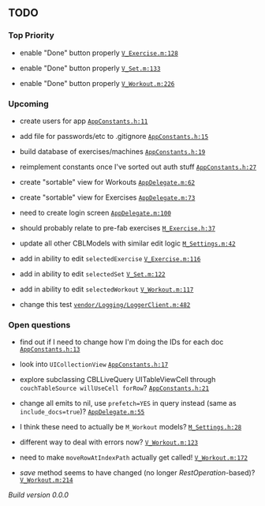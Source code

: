 ## TODO

### Top Priority
 * enable "Done" button properly <a href="https://github.com/PaulCapestany/Stronger/blob/dev/Stronger/V_Exercise.m#L128">`V_Exercise.m:128`</a>
 * enable "Done" button properly <a href="https://github.com/PaulCapestany/Stronger/blob/dev/Stronger/V_Set.m#L133">`V_Set.m:133`</a>
 * enable "Done" button properly <a href="https://github.com/PaulCapestany/Stronger/blob/dev/Stronger/V_Workout.m#L226">`V_Workout.m:226`</a>

### Upcoming
 * create users for app <a href="https://github.com/PaulCapestany/Stronger/blob/dev/Stronger/AppConstants.h#L11">`AppConstants.h:11`</a>
 * add file for passwords/etc to .gitignore <a href="https://github.com/PaulCapestany/Stronger/blob/dev/Stronger/AppConstants.h#L15">`AppConstants.h:15`</a>
 * build database of exercises/machines <a href="https://github.com/PaulCapestany/Stronger/blob/dev/Stronger/AppConstants.h#L19">`AppConstants.h:19`</a>
 * reimplement constants once I've sorted out auth stuff <a href="https://github.com/PaulCapestany/Stronger/blob/dev/Stronger/AppConstants.h#L27">`AppConstants.h:27`</a>
 * create "sortable" view for Workouts <a href="https://github.com/PaulCapestany/Stronger/blob/dev/Stronger/AppDelegate.m#L62">`AppDelegate.m:62`</a>
 * create "sortable" view for Exercises <a href="https://github.com/PaulCapestany/Stronger/blob/dev/Stronger/AppDelegate.m#L73">`AppDelegate.m:73`</a>
 * need to create login screen <a href="https://github.com/PaulCapestany/Stronger/blob/dev/Stronger/AppDelegate.m#L100">`AppDelegate.m:100`</a>
 * should probably relate to pre-fab exercises <a href="https://github.com/PaulCapestany/Stronger/blob/dev/Stronger/M_Exercise.h#L37">`M_Exercise.h:37`</a>
 * update all other CBLModels with similar edit logic <a href="https://github.com/PaulCapestany/Stronger/blob/dev/Stronger/M_Settings.m#L42">`M_Settings.m:42`</a>
 * add in ability to edit `selectedExercise` <a href="https://github.com/PaulCapestany/Stronger/blob/dev/Stronger/V_Exercise.m#L116">`V_Exercise.m:116`</a>
 * add in ability to edit `selectedSet` <a href="https://github.com/PaulCapestany/Stronger/blob/dev/Stronger/V_Set.m#L122">`V_Set.m:122`</a>
 * add in ability to edit `selectedWorkout` <a href="https://github.com/PaulCapestany/Stronger/blob/dev/Stronger/V_Workout.m#L117">`V_Workout.m:117`</a>
 * change this test <a href="https://github.com/PaulCapestany/Stronger/blob/dev/Stronger/vendor/Logging/LoggerClient.m#L482">`vendor/Logging/LoggerClient.m:482`</a>

### Open questions
 * find out if I need to change how I'm doing the IDs for each doc <a href="https://github.com/PaulCapestany/Stronger/blob/dev/Stronger/AppConstants.h#L13">`AppConstants.h:13`</a>
 * look into `UICollectionView` <a href="https://github.com/PaulCapestany/Stronger/blob/dev/Stronger/AppConstants.h#L17">`AppConstants.h:17`</a>
 * explore subclassing CBLLiveQuery UITableViewCell through `couchTableSource willUseCell forRow`? <a href="https://github.com/PaulCapestany/Stronger/blob/dev/Stronger/AppConstants.h#L21">`AppConstants.h:21`</a>
 * change all emits to nil, use `prefetch=YES` in query instead (same as `include_docs=true`)? <a href="https://github.com/PaulCapestany/Stronger/blob/dev/Stronger/AppDelegate.m#L55">`AppDelegate.m:55`</a>
 * I think these need to actually be `M_Workout` models? <a href="https://github.com/PaulCapestany/Stronger/blob/dev/Stronger/M_Settings.h#L28">`M_Settings.h:28`</a>
 * different way to deal with errors now? <a href="https://github.com/PaulCapestany/Stronger/blob/dev/Stronger/V_Workout.m#L123">`V_Workout.m:123`</a>
 * need to make `moveRowAtIndexPath` actually get called! <a href="https://github.com/PaulCapestany/Stronger/blob/dev/Stronger/V_Workout.m#L172">`V_Workout.m:172`</a>
 * *save* method seems to have changed (no longer *RestOperation*-based)? <a href="https://github.com/PaulCapestany/Stronger/blob/dev/Stronger/V_Workout.m#L214">`V_Workout.m:214`</a>


_Build version 0.0.0_

<!---->
